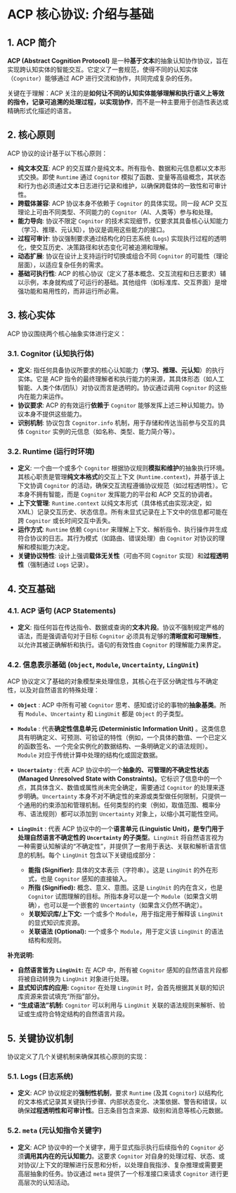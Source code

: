# ACP 核心协议: 介绍与基础

## 1. ACP 简介

**ACP (Abstract Cognition Protocol)** 是一种**基于文本**的抽象认知协作协议，旨在实现跨认知实体的智能交互。它定义了一套规范，使得不同的认知实体（`Cognitor`）能够通过 ACP 进行交流和协作，共同完成复杂的任务。

关键在于理解：ACP 关注的是**如何让不同的认知实体能够理解和执行语义上等效的指令，记录可追溯的处理过程，以实现协作**，而不是一种主要用于创造性表达或精确形式化描述的语言。

## 2. 核心原则

ACP 协议的设计基于以下核心原则：

*   **纯文本交互**: ACP 的交互媒介是纯文本。所有指令、数据和元信息都以文本形式交换。即使 `Runtime` 通过 `Cognitor` 模拟了函数、变量等高级概念，其状态和行为也必须通过文本日志进行记录和维护，以确保跨载体的一致性和可审计性。
*   **跨载体兼容**: ACP 协议本身不依赖于 `Cognitor` 的具体实现。同一段 ACP 交互理论上可由不同类型、不同能力的 `Cognitor`（AI、人类等）参与和处理。
*   **能力导向**: 协议不限定 `Cognitor` 的技术实现细节，仅要求其具备核心认知能力（学习、推理、元认知），协议是调用这些能力的接口。
*   **过程可审计**: 协议强制要求通过结构化的日志系统 (`Logs`) 实现执行过程的透明化，使交互历史、决策路径和状态变化可被追溯和理解。
*   **动态扩展**: 协议在设计上支持运行时切换或组合不同 `Cognitor` 的可能性（理论层面），以适应复杂任务的需求。
*   **基础可执行性**: ACP 的核心协议（定义了基本概念、交互流程和日志要求）辅以示例，本身就构成了可运行的基础。其他组件（如标准库、交互界面）是增强功能和易用性的，而非运行所必需。

## 3. 核心实体

ACP 协议围绕两个核心抽象实体进行定义：

### 3.1. Cognitor (认知执行体)
*   **定义**: 指任何具备协议所要求的核心认知能力（**学习、推理、元认知**）的执行实体。它是 ACP 指令的最终理解者和执行能力的来源，其具体形态（如人工智能、人类个体/团队）对协议而言是透明的。协议通过调用 `Cognitor` 的这些内在能力来运作。
*   **协议要求**: ACP 的有效运行**依赖于** `Cognitor` 能够发挥上述三种认知能力。协议本身不提供这些能力。
*   **识别机制**: 协议包含 `Cognitor.info` 机制，用于存储和传达当前参与交互的具体 `Cognitor` 实例的元信息（如名称、类型、能力简介等）。

### 3.2. Runtime (运行时环境)
*   **定义**: 一个由一个或多个 `Cognitor` 根据协议规则**模拟和维护**的抽象执行环境。其核心职责是管理**纯文本格式**的交互上下文 (`Runtime.context`)，并基于该上下文协调 `Cognitor` 的活动，确保交互流程遵循协议规范（如过程透明性）。它本身不拥有智能，而是 `Cognitor` 发挥能力的平台和 ACP 交互的协调者。
*   **上下文管理**: `Runtime.context` 以纯文本形式（具体格式由实现决定，如 XML）记录交互历史、状态信息。所有未显式记录在上下文中的信息都可能在跨 `Cognitor` 或长时间交互中丢失。
*   **运作方式**: `Runtime` 依赖 `Cognitor` 来理解上下文、解析指令、执行操作并生成符合协议的日志。其行为模式（如路由、错误处理）由 `Cognitor` 对协议的理解和模拟能力决定。
*   **关键协议特性**: 设计上强调**载体无关性**（可由不同 `Cognitor` 实现）和**过程透明性**（强制通过 `Logs` 记录）。

## 4. 交互基础

### 4.1. ACP 语句 (ACP Statements)
*   **定义**: 指任何旨在传达指令、数据或查询的**文本片段**。协议不强制规定严格的语法，而是强调语句对于目标 `Cognitor` 必须具有足够的**清晰度和可理解性**，以允许其被正确解析和执行。语句的有效性由 `Cognitor` 的理解能力来界定。

### 4.2. 信息表示基础 (`Object`, `Module`, `Uncertainty`, `LingUnit`)

ACP 协议定义了基础的对象模型来处理信息，其核心在于区分确定性与不确定性，以及对自然语言的特殊处理：

*   **`Object`** : ACP 中所有可被 `Cognitor` 思考、感知或讨论的事物的**抽象基类**。所有 `Module`、`Uncertainty` 和 `LingUnit` 都是 `Object` 的子类型。

*   **`Module`** : 代表**确定性信息单元 (Deterministic Information Unit)** 。这类信息具有明确定义、可预测、可验证的特性（例如，一个具体的数值、一个已定义的函数签名、一个完全实例化的数据结构、一条明确定义的语法规则）。`Module` 对应于传统计算中处理的结构化或固定数据。

*   **`Uncertainty`** : 代表 ACP 协议中的一个**抽象的、可管理的不确定性状态 (Managed Unresolved State with Constraints)**。它标识了信息中的一个点，其具体含义、数值或属性尚未完全确定，需要通过 `Cognitor` 的处理来逐步明确。`Uncertainty` 本身不对不确定性的来源或类型做任何限制，只提供一个通用的约束添加和管理机制。任何类型的约束（例如，取值范围、概率分布、语法规则）都可以添加到 `Uncertainty` 对象上，以缩小其可能性空间。

*   **`LingUnit`** : 代表 ACP 协议中的一个**语言单元 (Linguistic Unit)，是专门用于处理自然语言不确定性的 `Uncertainty` 的子类型**。`LingUnit` 将自然语言视为一种需要认知解读的“不确定性”，并提供了一套用于表达、关联和解析语言信息的机制。每个 `LingUnit` 包含以下关键组成部分：
      *   **能指 (Signifier):** 具体的文本表示（字符串）。这是 `LingUnit` 的外在形式，也是 `Cognitor` 感知的直接输入。
      *   **所指 (Signified):** 概念、意义、意图。这是 `LingUnit` 的内在含义，也是 `Cognitor` 试图理解的目标。所指本身可以是一个 `Module`（如果含义明确），也可以是一个嵌套的 `Uncertainty`（如果含义仍然不确定）。
      *   **关联知识库/上下文:** 一个或多个 `Module`，用于指定用于解释该 `LingUnit` 的显式知识库资源。
      *   **关联语法 (Optional):** 一个或多个 `Module`，用于定义该 `LingUnit` 的语法结构和规则。

**补充说明:**

*   **自然语言皆为 `LingUnit`:** 在 ACP 中，所有被 `Cognitor` 感知的自然语言片段都将被自动转换为 `LingUnit` 对象进行处理。
*   **显式知识库的应用:** `Cognitor` 在处理 `LingUnit` 时，会首先根据其关联的知识库资源来尝试填充“所指”部分。
*   **“生成语法”机制:** `Cognitor` 可以利用与 `LingUnit` 关联的语法规则来解析、验证或生成符合特定结构的自然语言片段。

## 5. 关键协议机制

协议定义了几个关键机制来确保其核心原则的实现：

### 5.1. Logs (日志系统)
*   **定义**: ACP 协议规定的**强制性机制**，要求 `Runtime` (及其 `Cognitor`) 以结构化的文本格式记录其关键执行步骤、内部状态变化、决策依据、警告和错误，以确保**过程透明性和可审计性**。日志条目包含来源、级别和消息等核心元数据。

### 5.2. `meta` (元认知指令关键字)
*   **定义**: ACP 协议中的一个关键字，用于显式指示执行后续指令的 `Cognitor` 必须**调用其内在的元认知能力**。这要求 `Cognitor` 对自身的处理过程、状态、或对协议/上下文的理解进行反思和分析，以处理自我指涉、复杂推理或需要更高层抽象的任务。协议通过 `meta` 提供了一个标准接口来请求 `Cognitor` 进行更高层次的认知活动。